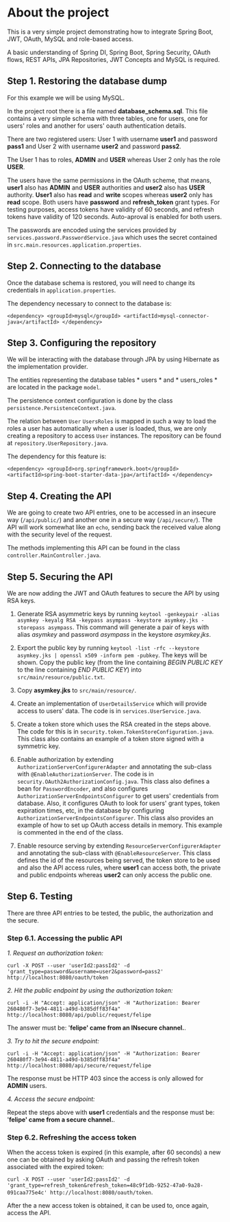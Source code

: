 # About the project

This is a very simple project demonstrating how to integrate Spring Boot, JWT, OAuth, MySQL and role-based access. 

A basic understanding of Spring DI, Spring Boot, Spring Security, OAuth flows, REST APIs, JPA Repositories, JWT Concepts and MySQL is required.

## Step 1. Restoring the database dump

For this example we will be using MySQL.

In the project root there is a file named **database_schema.sql**. This file contains a very simple schema with three tables, one for users, one for users' roles and another for users' oauth authentication details. 

There are two registered users: User 1 with username **user1** and password **pass1** and User 2 with username **user2** and password **pass2**.

The User 1 has to roles, **ADMIN** and **USER** whereas User 2 only has the role **USER**.

The users have the same permissions in the OAuth scheme, that means, **user1** also has **ADMIN** and **USER** authorities and **user2** also has **USER** authority. **User1** also has **read** and **write** scopes whereas **user2** only has **read** scope. Both users have **password** and **refresh_token** grant types. For testing purposes, access tokens have validity of 60 seconds, and refresh tokens have validity of 120 seconds. Auto-aproval is enabled for both users.

The passwords are encoded using the services provided by `services.password.PasswordService.java` which uses the secret contained in `src.main.resources.application.properties`.


## Step 2. Connecting to the database

Once the database schema is restored, you will need to change its credentials in `application.properties`.

The dependency necessary to connect to the database is:

`
		<dependency>
			<groupId>mysql</groupId>
			<artifactId>mysql-connector-java</artifactId>
		</dependency>
`


## Step 3. Configuring the repository

We will be interacting with the database through JPA by using Hibernate as the implementation provider.

The entities representing the database tables * users * and * users_roles * are located in the package `model`.

The persistence context configuration is done by the class `persistence.PersistenceContext.java`.

The relation between `User` `UsersRoles` is mapped in such a way to load the roles a user has automatically when a user is loaded, thus, we are only creating a repository to access `User` instances. The repository can be found at `repository.UserRepository.java`.  
 
The dependency for this feature is:
 
`
		<dependency>
			<groupId>org.springframework.boot</groupId>
			<artifactId>spring-boot-starter-data-jpa</artifactId>
		</dependency>
`


## Step 4. Creating the API

We are going to create two API entries, one to be accessed in an insecure way (`/api/public/`) and another one in a secure way (`/api/secure/`). The API will work somewhat like an `echo`,  sending back the received value along with the security level of the request.

The methods implementing this API can be found in the class `controller.MainController.java`. 


## Step 5. Securing the API

We are now adding the JWT and OAuth features to secure the API by using RSA keys. 

1. Generate RSA asymmetric keys by running `keytool -genkeypair -alias asymkey -keyalg RSA -keypass asympass -keystore asymkey.jks -storepass asympass`. This command will generate a pair of keys with alias *asymkey* and password *asympass* in the keystore *asymkey.jks*.

2. Export the public key by running `keytool -list -rfc --keystore asymkey.jks | openssl x509 -inform pem -pubkey`. The keys will be shown. Copy the public key (from the line containing *BEGIN PUBLIC KEY* to the line containing *END PUBLIC KEY*) into `src/main/resource/public.txt`.

3. Copy **asymkey.jks** to `src/main/resource/`.

4. Create an implementation of `UserDetailsService` which will provide access to users' data. The code is in `services.UserService.java`.

5. Create a token store which uses the RSA created in the steps above. The code for this is in `security.token.TokenStoreConfiguration.java`. This class also contains an example of a token store signed with a symmetric key.

6. Enable authorization by extending `AuthorizationServerConfigurerAdapter` and annotating the sub-class with `@EnableAuthorizationServer`. The code is in `security.OAuth2AuthorizationConfig.java`. This class also defines a bean for `PasswordEncoder`, and also configures `AuthorizationServerEndpointsConfigurer` to get users' credentials from database. Also, it configures OAuth to look for users' grant types, token expiration times, etc, in the database by configuring `AuthorizationServerEndpointsConfigurer`. This class also provides an example of how to set up OAuth access details in memory. This example is commented in the end of the class.

7. Enable resource serving by extending `ResourceServerConfigurerAdapter` and annotating the sub-class with `@EnableResourceServer`. This class defines the id of the resources being served, the token store to be used and also the API access rules, where **user1** can access both, the private and public endpoints whereas **user2** can only access the public one.

## Step 6. Testing

There are three API entries to be tested, the public, the authorization and the secure.

### Step 6.1. Accessing the public API

*1. Request an authorization token:*

`curl -X POST --user 'userId2:passId2' -d 'grant_type=password&username=user2&password=pass2' http://localhost:8080/oauth/token`

*2. Hit the public endpoint by using the authorization token:*

`curl -i -H "Accept: application/json" -H "Authorization: Bearer 260480f7-3e94-4811-a49d-b385dff83f4a" http://localhost:8080/api/public/request/felipe`

The answer must be: '**felipe' came from an INsecure channel.**.

*3. Try to hit the secure endpoint:*

`curl -i -H "Accept: application/json" -H "Authorization: Bearer 260480f7-3e94-4811-a49d-b385dff83f4a" http://localhost:8080/api/secure/request/felipe`

The response must be HTTP 403 since the access is only allowed for **ADMIN** users.

*4. Access the secure endpoint:*

Repeat the steps above with **user1** credentials and the response must be: '**felipe' came from a secure channel.**.


### Step 6.2. Refreshing the access token

When the access token is expired (in this example, after 60 seconds) a new one can be obtained by asking OAuth and passing the refresh token associated with the expired token:

`curl -X POST --user 'userId2:passId2' -d 'grant_type=refresh_token&refresh_token=48c9f1db-9252-47a0-9a28-091caa775e4c' http://localhost:8080/oauth/token`.

After the a new access token is obtained, it can be used to, once again, access the API.